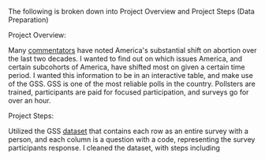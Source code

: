 The following is broken down into Project Overview and Project Steps (Data Preparation)

Project Overview:

Many [commentators](url) have noted America's substantial shift on abortion over the last two decades. I wanted to find out on which issues America, and certain subcohorts of America, have shifted most on given a certain time period. I wanted this information to be in an interactive table, and make use of the GSS. GSS is one of the most reliable polls in the country. Pollsters are trained, participants are paid for focused participation, and surveys go for over an hour. 

Project Steps:

Utilized the GSS [dataset](url) that contains each row as an entire survey with a person, and each column is a question with a code, representing the survey participants response. I cleaned the dataset, with steps including 
